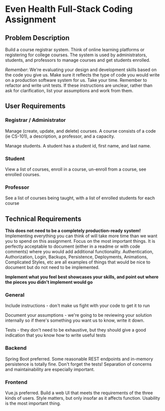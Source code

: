 # Even Health Full-Stack Coding Assignment

## Problem Description
Build a course registrar system.  Think of online learning platforms or registering for college courses.  The system is used by administrators, students, and professors to manage courses and get students enrolled.


*Remember*: We're evaluating your design and development skills based on the code you give us.  Make sure it reflects the type of code you would write on a production software system for us.  Take your time.  Remember to refactor and write unit tests.  If these instructions are unclear, rather than ask for clarification, list your assumptions and work from them.

## User Requirements

### Registrar / Administrator
Manage (create, update, and delete) courses.  A course consists of a code (ie CS-101), a description, a professor, and a capacity.

Manage students.  A student has a student id, first name, and last name.

### Student
View a list of courses, enroll in a course, un-enroll from a course, see enrolled courses.

### Professor
See a list of courses being taught, with a list of enrolled students for each course

## Technical Requirements

**This does not need to be a completely production-ready system!**
Implementing everything you can think of will take more time than we want you to spend on this assignment.  Focus on the most important things.  It is perfectly acceptable to document (either in a readme or with code comments) where you would add additional functionality.  Authentication, Authorization, Login, Backups, Persistence, Deployments, Animations, Complicated Styles, etc are all examples of things that would be nice to document but do not need to be implemented.

**Implement what you feel best showcases your skills, and point out where the pieces you didn't implement would go**

### General
Include instructions - don't make us fight with your code to get it to run

Document your assumptions - we're going to be reviewing your solution internally so if there's something you want us to know, write it down.

Tests - they don't need to be exhaustive, but they should give a good indication that you know how to write useful tests

### Backend
Spring Boot preferred.  Some reasonable REST endpoints and in-memory persistence is totally fine.  Don't forget the tests!  Separation of concerns and maintainability are especially important.

### Frontend
Vue.js preferred.  Build a web UI that meets the requirements of the three kinds of users.  Style matters, but only insofar as it affects function.  Usability is the most important thing.
